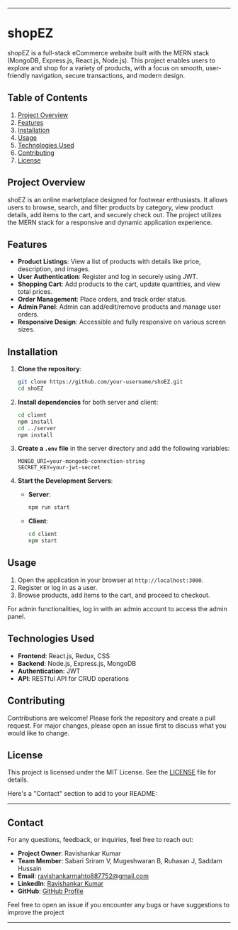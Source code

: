 

---

# shopEZ

shopEZ is a full-stack eCommerce website built with the MERN stack (MongoDB, Express.js, React.js, Node.js). This project enables users to explore and shop for a variety of products, with a focus on smooth, user-friendly navigation, secure transactions, and modern design.

## Table of Contents

1. [Project Overview](#project-overview)
2. [Features](#features)
3. [Installation](#installation)
4. [Usage](#usage)
5. [Technologies Used](#technologies-used)
6. [Contributing](#contributing)
7. [License](#license)

## Project Overview

shoEZ is an online marketplace designed for footwear enthusiasts. It allows users to browse, search, and filter products by category, view product details, add items to the cart, and securely check out. The project utilizes the MERN stack for a responsive and dynamic application experience.

## Features

- **Product Listings**: View a list of products with details like price, description, and images.
- **User Authentication**: Register and log in securely using JWT.
- **Shopping Cart**: Add products to the cart, update quantities, and view total prices.
- **Order Management**: Place orders, and track order status.
- **Admin Panel**: Admin can add/edit/remove products and manage user orders.
- **Responsive Design**: Accessible and fully responsive on various screen sizes.

## Installation

1. **Clone the repository**:
    ```bash
    git clone https://github.com/your-username/shoEZ.git
    cd shoEZ
    ```

2. **Install dependencies** for both server and client:
    ```bash
    cd client
    npm install
    cd ../server
    npm install
    ```

3. **Create a `.env` file** in the server directory and add the following variables:
    ```plaintext
    MONGO_URI=your-mongodb-connection-string
    SECRET_KEY=your-jwt-secret
    ```

4. **Start the Development Servers**:
    - **Server**: 
        ```bash
        npm run start
        ```
    - **Client**:
        ```bash
        cd client
        npm start
        ```

## Usage

1. Open the application in your browser at `http://localhost:3000`.
2. Register or log in as a user.
3. Browse products, add items to the cart, and proceed to checkout.

For admin functionalities, log in with an admin account to access the admin panel.

## Technologies Used

- **Frontend**: React.js, Redux, CSS
- **Backend**: Node.js, Express.js, MongoDB
- **Authentication**: JWT
- **API**: RESTful API for CRUD operations

## Contributing

Contributions are welcome! Please fork the repository and create a pull request. For major changes, please open an issue first to discuss what you would like to change.

## License

This project is licensed under the MIT License. See the [LICENSE](LICENSE) file for details.

Here's a "Contact" section to add to your README:

---

## Contact

For any questions, feedback, or inquiries, feel free to reach out:

- **Project Owner**: Ravishankar Kumar
- **Team Member**: Sabari Sriram V, Mugeshwaran B, Ruhasan J, Saddam Hussain
- **Email**: [ravishankarmahto887752@gmail.com](mailto:ravishankarmahto887752@gmail.com)  
- **LinkedIn**:  [Ravishankar Kumar](https://www.linkedin.com/in/ravishankar-kumar-ba1620222/) 
- **GitHub**: [GitHub Profile](https://github.com/RavishankarMahto)

Feel free to open an issue if you encounter any bugs or have suggestions to improve the project

---
